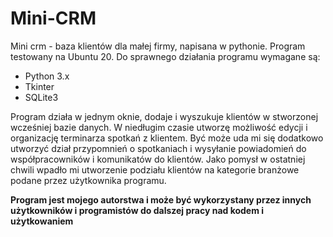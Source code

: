 # Mini-CRM
Mini crm - baza klientów dla małej firmy, napisana w pythonie. Program testowany na Ubuntu 20. Do sprawnego działania programu wymagane są:
* Python 3.x
* Tkinter
* SQLite3

Program działa w jednym oknie, dodaje i wyszukuje klientów w stworzonej wcześniej bazie danych. W niedługim czasie utworzę możliwość edycji i organizację terminarza spotkań z klientem. Być może uda mi się dodatkowo utworzyć dział przypomnień o spotkaniach i wysyłanie powiadomień do współpracowników i komunikatów do klientów.
Jako pomysł w ostatniej chwili wpadło mi utworzenie podziału klientów na kategorie branżowe podane przez użytkownika programu.

**Program jest mojego autorstwa i może być wykorzystany przez innych użytkowników i programistów do dalszej pracy nad kodem i użytkowaniem**
